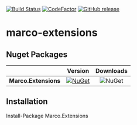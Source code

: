 [![Build Status](https://dev.azure.com/marcoaurelioit/marco-extensions/_apis/build/status/marcoaurelioit.marco-extensions)](https://dev.azure.com/marcoaurelioit/marco-extensions/_build/latest?definitionId=1)
[![CodeFactor](https://www.codefactor.io/repository/github/marcoaurelioit/marco-extensions/badge)](https://www.codefactor.io/repository/github/marcoaurelioit/marco-extensions)
[![GitHub release](https://img.shields.io/github/release/marcoaurelioit/marco-extensions.svg)](https://github.com/marcoaurelioit/marco-extensions/releases)

# marco-extensions

## Nuget Packages
||Version|Downloads|
|---------------------------|:---:|:---:|
|**Marco.Extensions**|[![NuGet](https://img.shields.io/nuget/v/Marco.Extensions.svg)](https://www.nuget.org/packages/Marco.Extensions/)|![NuGet](https://img.shields.io/nuget/dt/Marco.Extensions.svg)|

## Installation
Install-Package Marco.Extensions
